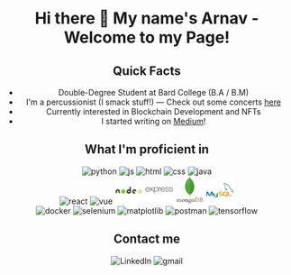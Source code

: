 <h1 align='center'>Hi there  👋  My name's Arnav - Welcome to my Page!</h1> 

<div align='center'>

## Quick Facts
- Double-Degree Student at Bard College (B.A / B.M) 
- I'm a percussionist (I smack stuff!) — Check out some concerts [here](https://www.facebook.com/bardpercussion/)
- Currently interested in Blockchain Development and NFTs  
- I started writing on [Medium](https://medium.com/@arnavshirodkar)!
## What I'm proficient in
</div>

<div align='center'>
<img src="https://img.icons8.com/color/2x/python.png" alt="python" width="40" height="40"/>
<img src="https://img.icons8.com/color/48/000000/javascript--v2.png" alt="js" width="40" height="40"/> 
<img src="https://img.icons8.com/color/48/000000/html-5--v1.png" alt="html" width="40" height="40"/>
<img src="https://img.icons8.com/color/48/000000/css3.png" alt="css" width="40" height="40"/>
<img src="https://img.icons8.com/color/2x/java-coffee-cup-logo.png" alt="java" width="40" height="40"/>
</div>

<div align='center'>
<img src="https://img.icons8.com/plasticine/100/000000/react.png" alt="react" width="50" height= "50"/>
<img src="https://img.icons8.com/color/48/000000/vue-js.png" alt="vue" width="50" height="50"/>
<img src="https://raw.githubusercontent.com/devicons/devicon/master/icons/nodejs/nodejs-original-wordmark.svg" alt="node" width="50" height="50"/>
<img src="https://raw.githubusercontent.com/devicons/devicon/master/icons/express/express-original-wordmark.svg" alt="express" width="50" height="50"/>
<img src="https://raw.githubusercontent.com/devicons/devicon/master/icons/mongodb/mongodb-original-wordmark.svg" alt="mongo" width="50" height="50"/>
<img src="https://raw.githubusercontent.com/devicons/devicon/master/icons/mysql/mysql-original-wordmark.svg" alt="mysql" width="50" height="50"/>
</div>

<div align='center'>
<img src="https://img.icons8.com/fluency/48/000000/docker.png" alt="docker" width="50" height="50"/>
<img src="https://img.icons8.com/fluency/48/000000/selenium-test-automation.png" alt="selenium" width="50" height="50"/>
<img src="https://matplotlib.org/_static/logo2.svg" alt="matplotlib" width="100" height="50"/>
<img src="https://img.icons8.com/wired/64/000000/postman-api.png" alt="postman" width="50" height="50"/>
<img src="https://img.icons8.com/color/48/000000/tensorflow.png" alt="tensorflow" width="50" height="50"/>
</div>
 
<div align='center'>
<h2 align='center'>Contact me</h2>
<img src ="https://img.shields.io/badge/-ArnavShirodkar-blue?style=flat-square&logo=Linkedin&logoColor=white" alt = "LinkedIn" href = "https://www.linkedin.com/in/arnav-shirodkar/" height="30">
<img src ="https://img.shields.io/badge/-arnavshirodkar@gmail.com-c14438?style=flat-square&logo=Gmail&logoColor=white" alt = "gmail" href ="mailto:arnavshirodkar@gmail.com" height="30"/>
</div>
 
